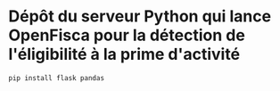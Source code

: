 # Dépôt du serveur Python qui lance OpenFisca pour la détection de l'éligibilité à la prime d'activité


```bash
pip install flask pandas
```
